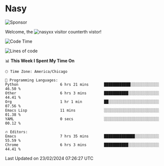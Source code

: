 # Nasy

<!--
<p align="center">
<img height="200" src="https://github-readme-stats.vercel.app/api?username=nasyxx&count_private=true&show_icons=true&theme=dracula&include_all_commits=true"/>
<img height="200" src="https://github-readme-stats.vercel.app/api/top-langs/?username=nasyxx&theme=dracula&hide=html,jupyter+notebook&count_private=true&show_icons=true"/>
</p>

  
----------------
-->

![Sponsor](https://img.shields.io/static/v1.svg?label=Sponsor&message=%E2%9D%A4&logo=GitHub&style=flat&color=pink)
 
Welcome, the ![nasyxx visitor counter](https://count.getloli.com/get/@nasyxx?theme=rule34)th vistor!
 
<!--START_SECTION:waka-->
![Code Time](http://img.shields.io/badge/Code%20Time-4%2C305%20hrs%2044%20mins-blue)

![Lines of code](https://img.shields.io/badge/From%20Hello%20World%20I%27ve%20Written-6.3%20million%20lines%20of%20code-blue)

📊 **This Week I Spent My Time On** 

```text
🕑︎ Time Zone: America/Chicago

💬 Programming Languages: 
Python                   6 hrs 21 mins       ████████████░░░░░░░░░░░░░   46.50 % 
Other                    6 hrs 3 mins        ███████████░░░░░░░░░░░░░░   44.41 % 
Org                      1 hr 1 min          ██░░░░░░░░░░░░░░░░░░░░░░░   07.56 % 
Emacs Lisp               11 mins             ░░░░░░░░░░░░░░░░░░░░░░░░░   01.38 % 
YAML                     0 secs              ░░░░░░░░░░░░░░░░░░░░░░░░░   00.12 % 

🔥 Editors: 
Emacs                    7 hrs 35 mins       ██████████████░░░░░░░░░░░   55.59 % 
Chrome                   6 hrs 3 mins        ███████████░░░░░░░░░░░░░░   44.41 % 
```


 Last Updated on 23/02/2024 07:26:27 UTC
<!--END_SECTION:waka-->

<!-- ![visitors](https://visitor-badge.laobi.icu/badge?page_id=nasyxx.nasyxx) -->
